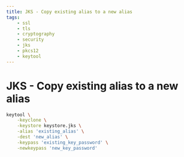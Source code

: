 ```yaml
---
title: JKS - Copy existing alias to a new alias
tags:
    - ssl
    - tls
    - cryptography
    - security
    - jks
    - pkcs12
    - keytool
---
```


# JKS - Copy existing alias to a new alias

~~~ bash
keytool \
    -keyclone \
    -keystore keystore.jks \
    -alias 'existing_alias' \
    -dest 'new_alias' \
    -keypass 'existing_key_password' \
    -newkeypass 'new_key_password'
~~~
